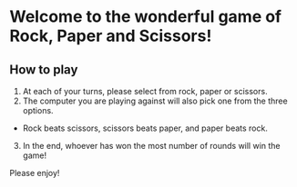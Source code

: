 # Welcome to the wonderful game of Rock, Paper and Scissors!

## How to play
1. At each of your turns, please select from rock, paper or scissors.
2. The computer you are playing against will also pick one from the three options.
- Rock beats scissors, scissors beats paper, and paper beats rock.
3. In the end, whoever has won the most number of rounds will win the game!

Please enjoy!


